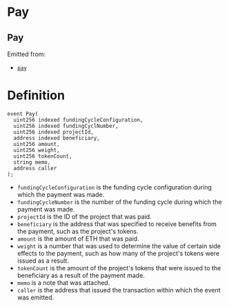 # Pay

## Pay

Emitted from:

* [`pay`](../write/pay.md)

# Definition

```solidity
event Pay(
  uint256 indexed fundingCycleConfiguration,
  uint256 indexed fundingCyclNumber,
  uint256 indexed projectId,
  address indexed beneficiary,
  uint256 amount,
  uint256 weight,
  uint256 tokenCount,
  string memo,
  address caller
);
```

* `fundingCycleConfiguration` is the funding cycle configuration during which the payment was made.
* `fundingCycleNumber` is the number of the funding cycle during which the payment was made.
* `projectId` is the ID of the project that was paid.
* `beneficiary` is the address that was specified to receive benefits from the payment, such as the project's tokens.
* `amount` is the amount of ETH that was paid.
* `weight` is a number that was used to determine the value of certain side effects to the payment, such as how many of the project's tokens were issued as a result.
* `tokenCount` is the amount of the project's tokens that were issued to the beneficiary as a result of the payment made.
* `memo` is a note that was attached.
* `caller` is the address that issued the transaction within which the event was emitted.
